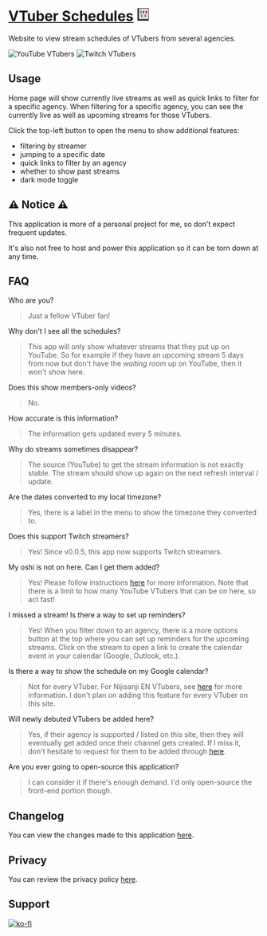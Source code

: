 # [VTuber Schedules](https://vtuberschedules.com/) ![logo](https://github.com/clovenski/vtuber-schedules/blob/main/assets/mascot.png)

Website to view stream schedules of VTubers from several agencies.

![YouTube VTubers](https://img.shields.io/badge/dynamic/json?url=https%3A%2F%2Fdhiljqbdkw8vk.cloudfront.net%2Fstatic%2Fonboarding_stats.json&query=%24.yt_supported&label=YouTube%20VTubers&color=red)
![Twitch VTubers](https://img.shields.io/badge/dynamic/json?url=https%3A%2F%2Fdhiljqbdkw8vk.cloudfront.net%2Fstatic%2Fonboarding_stats.json&query=%24.twitch_supported&label=Twitch%20VTubers&color=9146FF)

## Usage

Home page will show currently live streams as well as quick links to filter for a specific agency.
When filtering for a specific agency, you can see the currently live as well as upcoming streams
for those VTubers.

Click the top-left button to open the menu to show additional features:

- filtering by streamer
- jumping to a specific date
- quick links to filter by an agency
- whether to show past streams
- dark mode toggle

## ⚠️ Notice ⚠️

This application is more of a personal project for me, so don't expect frequent updates.

It's also not free to host and power this application so it can be torn down at any time.

## FAQ

Who are you?
> Just a fellow VTuber fan!

Why don't I see all the schedules?
> This app will only show whatever streams that they put up on YouTube. So for example if they have an upcoming stream 5 days from now but don't have the *waiting room* up on YouTube, then it won't show here.

Does this show members-only videos?
> No.

How accurate is this information?
> The information gets updated every 5 minutes.

Why do streams sometimes disappear?
> The source (YouTube) to get the stream information is not exactly stable. The stream should show up again on the next refresh interval / update.

Are the dates converted to my local timezone?
> Yes, there is a label in the menu to show the timezone they converted to.

Does this support Twitch streamers?
> Yes! Since v0.0.5, this app now supports Twitch streamers.

My oshi is not on here. Can I get them added?
> Yes! Please follow instructions [here](https://github.com/clovenski/vtuber-schedules/blob/main/assets/Onboarding.md) for more information. Note that there is a limit to how many YouTube VTubers that can be on here, so act fast!

I missed a stream! Is there a way to set up reminders?
> Yes! When you filter down to an agency, there is a more options button at the top where you can set up reminders for the upcoming streams. Click on the stream to open a link to create the calendar event in your calendar (Google, Outlook, etc.).

Is there a way to show the schedule on my Google calendar?
> Not for every VTuber. For Nijisanji EN VTubers, see [here](https://github.com/clovenski/nijisanji-en-schedules/blob/main/assets/gcal/README.md) for more information. I don't plan on adding this feature for every VTuber on this site.

Will newly debuted VTubers be added here?
> Yes, if their agency is supported / listed on this site, then they will eventually get added once their channel gets created. If I miss it, don't hesitate to request for them to be added through [here](https://github.com/clovenski/vtuber-schedules/blob/main/assets/Onboarding.md).

Are you ever going to open-source this application?
> I can consider it if there's enough demand. I'd only open-source the front-end portion though.

## Changelog

You can view the changes made to this application [here](https://github.com/clovenski/vtuber-schedules/blob/main/assets/CHANGELOG.md).

## Privacy

You can review the privacy policy [here](https://github.com/clovenski/vtuber-schedules/blob/main/assets/PrivacyPolicy.md).

## Support

[![ko-fi](https://ko-fi.com/img/githubbutton_sm.svg)](https://ko-fi.com/W7W34N0W3)
